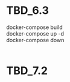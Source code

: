 # TBD_6.3
docker-compose build <br>
docker-compose up -d <br>
docker-compose down <br>
<br>
# TBD_7.2
